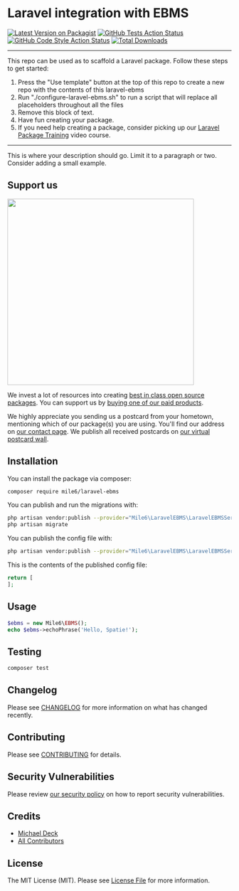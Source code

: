 # Laravel integration with EBMS

[![Latest Version on Packagist](https://img.shields.io/packagist/v/mile6/laravel-ebms.svg?style=flat-square)](https://packagist.org/packages/mile6/laravel-ebms)
[![GitHub Tests Action Status](https://img.shields.io/github/workflow/status/mile6/laravel-ebms/run-tests?label=tests)](https://github.com/mile6/laravel-ebms/actions?query=workflow%3Arun-tests+branch%3Amaster)
[![GitHub Code Style Action Status](https://img.shields.io/github/workflow/status/mile6/laravel-ebms/Check%20&%20fix%20styling?label=code%20style)](https://github.com/mile6/laravel-ebms/actions?query=workflow%3A"Check+%26+fix+styling"+branch%3Amaster)
[![Total Downloads](https://img.shields.io/packagist/dt/mile6/laravel-ebms.svg?style=flat-square)](https://packagist.org/packages/mile6/laravel-ebms)

---
This repo can be used as to scaffold a Laravel package. Follow these steps to get started:

1. Press the "Use template" button at the top of this repo to create a new repo with the contents of this laravel-ebms
2. Run "./configure-laravel-ebms.sh" to run a script that will replace all placeholders throughout all the files
3. Remove this block of text.
4. Have fun creating your package.
5. If you need help creating a package, consider picking up our <a href="https://laravelpackage.training">Laravel Package Training</a> video course.
---

This is where your description should go. Limit it to a paragraph or two. Consider adding a small example.

## Support us

[<img src="https://github-ads.s3.eu-central-1.amazonaws.com/laravel-ebms.jpg?t=1" width="419px" />](https://spatie.be/github-ad-click/laravel-ebms)

We invest a lot of resources into creating [best in class open source packages](https://spatie.be/open-source). You can support us by [buying one of our paid products](https://spatie.be/open-source/support-us).

We highly appreciate you sending us a postcard from your hometown, mentioning which of our package(s) you are using. You'll find our address on [our contact page](https://spatie.be/about-us). We publish all received postcards on [our virtual postcard wall](https://spatie.be/open-source/postcards).

## Installation

You can install the package via composer:

```bash
composer require mile6/laravel-ebms
```

You can publish and run the migrations with:

```bash
php artisan vendor:publish --provider="Mile6\LaravelEBMS\LaravelEBMSServiceProvider" --tag="laravel-ebms-migrations"
php artisan migrate
```

You can publish the config file with:
```bash
php artisan vendor:publish --provider="Mile6\LaravelEBMS\LaravelEBMSServiceProvider" --tag="laravel-ebms-config"
```

This is the contents of the published config file:

```php
return [
];
```

## Usage

```php
$ebms = new Mile6\EBMS();
echo $ebms->echoPhrase('Hello, Spatie!');
```

## Testing

```bash
composer test
```

## Changelog

Please see [CHANGELOG](CHANGELOG.md) for more information on what has changed recently.

## Contributing

Please see [CONTRIBUTING](.github/CONTRIBUTING.md) for details.

## Security Vulnerabilities

Please review [our security policy](../../security/policy) on how to report security vulnerabilities.

## Credits

- [Michael Deck](https://github.com/likeadeckofcards)
- [All Contributors](../../contributors)

## License

The MIT License (MIT). Please see [License File](LICENSE.md) for more information.
